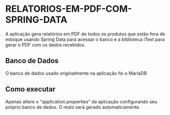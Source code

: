 # RELATORIOS-EM-PDF-COM-SPRING-DATA

A aplicação gera relatórios em PDF de todos os produtos que estão fora de estoque usando Spring Data para acessar o banco e a biblioteca iText para gerar o PDF com os dados recebidos.

## Banco de Dados

O banco de dados usado originalmente na aplicação foi o MariaDB

## Como executar

Apenas altere o "application.properties" da aplicação configurando seu próprio banco de dados. O resto será gerado automaticamente.